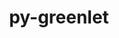 ---
title: "py-greenlet"
layout: cache
categories: [package, develop]
meta: {"versions": ["1.1.2", "1.1.3", "2.0.2"], "compilers": ["gcc@=11.1.0", "gcc@=7.5.0", "oneapi@=2023.1.0", "oneapi@=2023.2.0"], "oss": ["ubuntu18.04", "ubuntu20.04"], "platforms": ["linux"], "targets": ["ppc64le", "x86_64", "x86_64_v3"], "stacks": ["data-vis-sdk", "e4s", "e4s-oneapi", "e4s-power", "radiuss", "root"], "num_specs": 101, "num_specs_by_stack": {"root": 101, "radiuss": 42, "e4s-power": 26, "e4s-oneapi": 4, "data-vis-sdk": 10, "e4s": 19}}
spec_details: [{"hash": "vywm5d7p2owazqt2xum3gxrzbrki5tfh", "compiler": "gcc@=7.5.0", "versions": ["1.1.2"], "os": "ubuntu18.04", "platform": "linux", "target": "x86_64", "variants": [], "stacks": ["root", "radiuss"], "size": "-", "tarball": "https://binaries.spack.io/develop/build_cache/linux-ubuntu18.04-x86_64/gcc-7.5.0/py-greenlet-1.1.2/linux-ubuntu18.04-x86_64-gcc-7.5.0-py-greenlet-1.1.2-vywm5d7p2owazqt2xum3gxrzbrki5tfh.spack"}, {"hash": "3crqtbscx76twfyqhfm3dm7tcabp6vnm", "compiler": "gcc@=7.5.0", "versions": ["1.1.2"], "os": "ubuntu18.04", "platform": "linux", "target": "x86_64", "variants": [], "stacks": ["root", "radiuss"], "size": "-", "tarball": "https://binaries.spack.io/develop/build_cache/linux-ubuntu18.04-x86_64/gcc-7.5.0/py-greenlet-1.1.2/linux-ubuntu18.04-x86_64-gcc-7.5.0-py-greenlet-1.1.2-3crqtbscx76twfyqhfm3dm7tcabp6vnm.spack"}, {"hash": "tux26wy2xgcmlkm22bqco2l4pgrmbnqt", "compiler": "gcc@=7.5.0", "versions": ["1.1.2"], "os": "ubuntu18.04", "platform": "linux", "target": "x86_64", "variants": [], "stacks": ["root", "radiuss"], "size": "-", "tarball": "https://binaries.spack.io/develop/build_cache/linux-ubuntu18.04-x86_64/gcc-7.5.0/py-greenlet-1.1.2/linux-ubuntu18.04-x86_64-gcc-7.5.0-py-greenlet-1.1.2-tux26wy2xgcmlkm22bqco2l4pgrmbnqt.spack"}, {"hash": "wvkv5vhy4ehoekyildslsdmr4mqym3qx", "compiler": "gcc@=7.5.0", "versions": ["1.1.2"], "os": "ubuntu18.04", "platform": "linux", "target": "x86_64", "variants": [], "stacks": ["root", "radiuss"], "size": "-", "tarball": "https://binaries.spack.io/develop/build_cache/linux-ubuntu18.04-x86_64/gcc-7.5.0/py-greenlet-1.1.2/linux-ubuntu18.04-x86_64-gcc-7.5.0-py-greenlet-1.1.2-wvkv5vhy4ehoekyildslsdmr4mqym3qx.spack"}, {"hash": "4pwrhbgjwi4izr4koqevnl427ltfq7xz", "compiler": "gcc@=7.5.0", "versions": ["1.1.2"], "os": "ubuntu18.04", "platform": "linux", "target": "x86_64", "variants": [], "stacks": ["root", "radiuss"], "size": "-", "tarball": "https://binaries.spack.io/develop/build_cache/linux-ubuntu18.04-x86_64/gcc-7.5.0/py-greenlet-1.1.2/linux-ubuntu18.04-x86_64-gcc-7.5.0-py-greenlet-1.1.2-4pwrhbgjwi4izr4koqevnl427ltfq7xz.spack"}, {"hash": "uqfvxnm7glo5awelgl4euj2tyxpgdxbz", "compiler": "gcc@=7.5.0", "versions": ["1.1.3"], "os": "ubuntu18.04", "platform": "linux", "target": "x86_64", "variants": ["build_system=python_pip"], "stacks": ["root", "radiuss"], "size": "-", "tarball": "https://binaries.spack.io/develop/build_cache/linux-ubuntu18.04-x86_64/gcc-7.5.0/py-greenlet-1.1.3/linux-ubuntu18.04-x86_64-gcc-7.5.0-py-greenlet-1.1.3-uqfvxnm7glo5awelgl4euj2tyxpgdxbz.spack"}, {"hash": "zjba2atat5rpzr6vao6bh3fvjmlul3df", "compiler": "gcc@=7.5.0", "versions": ["1.1.2"], "os": "ubuntu18.04", "platform": "linux", "target": "x86_64", "variants": [], "stacks": ["root", "radiuss"], "size": "-", "tarball": "https://binaries.spack.io/develop/build_cache/linux-ubuntu18.04-x86_64/gcc-7.5.0/py-greenlet-1.1.2/linux-ubuntu18.04-x86_64-gcc-7.5.0-py-greenlet-1.1.2-zjba2atat5rpzr6vao6bh3fvjmlul3df.spack"}, {"hash": "hxrkmha7mbozpzy3w5kll5earo2cmp4g", "compiler": "gcc@=7.5.0", "versions": ["1.1.2"], "os": "ubuntu18.04", "platform": "linux", "target": "x86_64", "variants": [], "stacks": ["root", "radiuss"], "size": "-", "tarball": "https://binaries.spack.io/develop/build_cache/linux-ubuntu18.04-x86_64/gcc-7.5.0/py-greenlet-1.1.2/linux-ubuntu18.04-x86_64-gcc-7.5.0-py-greenlet-1.1.2-hxrkmha7mbozpzy3w5kll5earo2cmp4g.spack"}, {"hash": "2x3cno3thrmjbfrgs5wzwv63sv2snl7v", "compiler": "gcc@=7.5.0", "versions": ["1.1.2"], "os": "ubuntu18.04", "platform": "linux", "target": "x86_64", "variants": [], "stacks": ["root", "radiuss"], "size": "-", "tarball": "https://binaries.spack.io/develop/build_cache/linux-ubuntu18.04-x86_64/gcc-7.5.0/py-greenlet-1.1.2/linux-ubuntu18.04-x86_64-gcc-7.5.0-py-greenlet-1.1.2-2x3cno3thrmjbfrgs5wzwv63sv2snl7v.spack"}, {"hash": "ltssfgy6lfb4zdqobivdoan3eehory4s", "compiler": "gcc@=7.5.0", "versions": ["1.1.2"], "os": "ubuntu18.04", "platform": "linux", "target": "x86_64", "variants": [], "stacks": ["root", "radiuss"], "size": "-", "tarball": "https://binaries.spack.io/develop/build_cache/linux-ubuntu18.04-x86_64/gcc-7.5.0/py-greenlet-1.1.2/linux-ubuntu18.04-x86_64-gcc-7.5.0-py-greenlet-1.1.2-ltssfgy6lfb4zdqobivdoan3eehory4s.spack"}, {"hash": "647soltau3d3wz566qpewuhvlspvmxlc", "compiler": "gcc@=7.5.0", "versions": ["1.1.2"], "os": "ubuntu18.04", "platform": "linux", "target": "x86_64", "variants": [], "stacks": ["root", "radiuss"], "size": "-", "tarball": "https://binaries.spack.io/develop/build_cache/linux-ubuntu18.04-x86_64/gcc-7.5.0/py-greenlet-1.1.2/linux-ubuntu18.04-x86_64-gcc-7.5.0-py-greenlet-1.1.2-647soltau3d3wz566qpewuhvlspvmxlc.spack"}, {"hash": "jns46sbsbjzroyjh2tyxp5l6tpdncys2", "compiler": "gcc@=7.5.0", "versions": ["1.1.2"], "os": "ubuntu18.04", "platform": "linux", "target": "x86_64", "variants": [], "stacks": ["root", "radiuss"], "size": "-", "tarball": "https://binaries.spack.io/develop/build_cache/linux-ubuntu18.04-x86_64/gcc-7.5.0/py-greenlet-1.1.2/linux-ubuntu18.04-x86_64-gcc-7.5.0-py-greenlet-1.1.2-jns46sbsbjzroyjh2tyxp5l6tpdncys2.spack"}, {"hash": "hudt7ue36cwjfkmb3ivogrnxycpkuzkc", "compiler": "gcc@=7.5.0", "versions": ["1.1.2"], "os": "ubuntu18.04", "platform": "linux", "target": "x86_64", "variants": [], "stacks": ["root", "radiuss"], "size": "-", "tarball": "https://binaries.spack.io/develop/build_cache/linux-ubuntu18.04-x86_64/gcc-7.5.0/py-greenlet-1.1.2/linux-ubuntu18.04-x86_64-gcc-7.5.0-py-greenlet-1.1.2-hudt7ue36cwjfkmb3ivogrnxycpkuzkc.spack"}, {"hash": "mduq6al5jyawpuoug27ftlgptul2ujov", "compiler": "gcc@=7.5.0", "versions": ["1.1.2"], "os": "ubuntu18.04", "platform": "linux", "target": "x86_64", "variants": [], "stacks": ["root", "radiuss"], "size": "-", "tarball": "https://binaries.spack.io/develop/build_cache/linux-ubuntu18.04-x86_64/gcc-7.5.0/py-greenlet-1.1.2/linux-ubuntu18.04-x86_64-gcc-7.5.0-py-greenlet-1.1.2-mduq6al5jyawpuoug27ftlgptul2ujov.spack"}, {"hash": "dcsx72bwjmvzpm5yoa4azd3ooam7y2pb", "compiler": "gcc@=7.5.0", "versions": ["1.1.3"], "os": "ubuntu18.04", "platform": "linux", "target": "x86_64", "variants": ["build_system=python_pip"], "stacks": ["root", "radiuss"], "size": "-", "tarball": "https://binaries.spack.io/develop/build_cache/linux-ubuntu18.04-x86_64/gcc-7.5.0/py-greenlet-1.1.3/linux-ubuntu18.04-x86_64-gcc-7.5.0-py-greenlet-1.1.3-dcsx72bwjmvzpm5yoa4azd3ooam7y2pb.spack"}, {"hash": "zixzhtarltabfttwxei7liapzqsd2iea", "compiler": "gcc@=7.5.0", "versions": ["1.1.2"], "os": "ubuntu18.04", "platform": "linux", "target": "x86_64", "variants": [], "stacks": ["root", "radiuss"], "size": "-", "tarball": "https://binaries.spack.io/develop/build_cache/linux-ubuntu18.04-x86_64/gcc-7.5.0/py-greenlet-1.1.2/linux-ubuntu18.04-x86_64-gcc-7.5.0-py-greenlet-1.1.2-zixzhtarltabfttwxei7liapzqsd2iea.spack"}, {"hash": "l555zuvsl7tc5kjxicq2vcvx4i3qpusz", "compiler": "gcc@=7.5.0", "versions": ["1.1.2"], "os": "ubuntu18.04", "platform": "linux", "target": "x86_64", "variants": [], "stacks": ["root", "radiuss"], "size": "-", "tarball": "https://binaries.spack.io/develop/build_cache/linux-ubuntu18.04-x86_64/gcc-7.5.0/py-greenlet-1.1.2/linux-ubuntu18.04-x86_64-gcc-7.5.0-py-greenlet-1.1.2-l555zuvsl7tc5kjxicq2vcvx4i3qpusz.spack"}, {"hash": "2paqyi4uv2hnssvwedgnhzrtb5hzmkub", "compiler": "gcc@=7.5.0", "versions": ["1.1.2"], "os": "ubuntu18.04", "platform": "linux", "target": "x86_64", "variants": [], "stacks": ["root", "radiuss"], "size": "-", "tarball": "https://binaries.spack.io/develop/build_cache/linux-ubuntu18.04-x86_64/gcc-7.5.0/py-greenlet-1.1.2/linux-ubuntu18.04-x86_64-gcc-7.5.0-py-greenlet-1.1.2-2paqyi4uv2hnssvwedgnhzrtb5hzmkub.spack"}, {"hash": "fc3m5evpd67h2xm3mmcy6tezfynszwyq", "compiler": "gcc@=7.5.0", "versions": ["1.1.2"], "os": "ubuntu18.04", "platform": "linux", "target": "x86_64", "variants": [], "stacks": ["root", "radiuss"], "size": "-", "tarball": "https://binaries.spack.io/develop/build_cache/linux-ubuntu18.04-x86_64/gcc-7.5.0/py-greenlet-1.1.2/linux-ubuntu18.04-x86_64-gcc-7.5.0-py-greenlet-1.1.2-fc3m5evpd67h2xm3mmcy6tezfynszwyq.spack"}, {"hash": "qhdw5iuohjx4rkppupb2pqhypb6yrkac", "compiler": "gcc@=7.5.0", "versions": ["1.1.2"], "os": "ubuntu18.04", "platform": "linux", "target": "x86_64", "variants": [], "stacks": ["root", "radiuss"], "size": "-", "tarball": "https://binaries.spack.io/develop/build_cache/linux-ubuntu18.04-x86_64/gcc-7.5.0/py-greenlet-1.1.2/linux-ubuntu18.04-x86_64-gcc-7.5.0-py-greenlet-1.1.2-qhdw5iuohjx4rkppupb2pqhypb6yrkac.spack"}, {"hash": "kyw5aqahrybeufzdyze2qjddgjadtoxj", "compiler": "gcc@=7.5.0", "versions": ["1.1.2"], "os": "ubuntu18.04", "platform": "linux", "target": "x86_64", "variants": [], "stacks": ["root", "radiuss"], "size": "-", "tarball": "https://binaries.spack.io/develop/build_cache/linux-ubuntu18.04-x86_64/gcc-7.5.0/py-greenlet-1.1.2/linux-ubuntu18.04-x86_64-gcc-7.5.0-py-greenlet-1.1.2-kyw5aqahrybeufzdyze2qjddgjadtoxj.spack"}, {"hash": "doaqdx64gyg37epam6q27n6hosvvddak", "compiler": "gcc@=7.5.0", "versions": ["1.1.2"], "os": "ubuntu18.04", "platform": "linux", "target": "x86_64", "variants": [], "stacks": ["root", "radiuss"], "size": "-", "tarball": "https://binaries.spack.io/develop/build_cache/linux-ubuntu18.04-x86_64/gcc-7.5.0/py-greenlet-1.1.2/linux-ubuntu18.04-x86_64-gcc-7.5.0-py-greenlet-1.1.2-doaqdx64gyg37epam6q27n6hosvvddak.spack"}, {"hash": "omqp4cvrdpf67v74ov7pgnoddn65sgni", "compiler": "gcc@=7.5.0", "versions": ["1.1.2"], "os": "ubuntu18.04", "platform": "linux", "target": "x86_64", "variants": [], "stacks": ["root", "radiuss"], "size": "-", "tarball": "https://binaries.spack.io/develop/build_cache/linux-ubuntu18.04-x86_64/gcc-7.5.0/py-greenlet-1.1.2/linux-ubuntu18.04-x86_64-gcc-7.5.0-py-greenlet-1.1.2-omqp4cvrdpf67v74ov7pgnoddn65sgni.spack"}, {"hash": "snztmadli2ndj37uz4ahrcgvl6njep5a", "compiler": "gcc@=7.5.0", "versions": ["1.1.2"], "os": "ubuntu18.04", "platform": "linux", "target": "x86_64", "variants": [], "stacks": ["root", "radiuss"], "size": "-", "tarball": "https://binaries.spack.io/develop/build_cache/linux-ubuntu18.04-x86_64/gcc-7.5.0/py-greenlet-1.1.2/linux-ubuntu18.04-x86_64-gcc-7.5.0-py-greenlet-1.1.2-snztmadli2ndj37uz4ahrcgvl6njep5a.spack"}, {"hash": "gpj46k7a5aub42hczrg5rnio4ssdo4ov", "compiler": "gcc@=7.5.0", "versions": ["1.1.2"], "os": "ubuntu18.04", "platform": "linux", "target": "x86_64", "variants": [], "stacks": ["root", "radiuss"], "size": "-", "tarball": "https://binaries.spack.io/develop/build_cache/linux-ubuntu18.04-x86_64/gcc-7.5.0/py-greenlet-1.1.2/linux-ubuntu18.04-x86_64-gcc-7.5.0-py-greenlet-1.1.2-gpj46k7a5aub42hczrg5rnio4ssdo4ov.spack"}, {"hash": "4iomgicux6swjitumitguawao6swcrxx", "compiler": "gcc@=7.5.0", "versions": ["1.1.2"], "os": "ubuntu18.04", "platform": "linux", "target": "x86_64", "variants": [], "stacks": ["root", "radiuss"], "size": "-", "tarball": "https://binaries.spack.io/develop/build_cache/linux-ubuntu18.04-x86_64/gcc-7.5.0/py-greenlet-1.1.2/linux-ubuntu18.04-x86_64-gcc-7.5.0-py-greenlet-1.1.2-4iomgicux6swjitumitguawao6swcrxx.spack"}, {"hash": "7dvvgjx3ehh3ll3yk3v3ktbc7aigiymi", "compiler": "gcc@=7.5.0", "versions": ["1.1.2"], "os": "ubuntu18.04", "platform": "linux", "target": "x86_64", "variants": [], "stacks": ["root", "radiuss"], "size": "-", "tarball": "https://binaries.spack.io/develop/build_cache/linux-ubuntu18.04-x86_64/gcc-7.5.0/py-greenlet-1.1.2/linux-ubuntu18.04-x86_64-gcc-7.5.0-py-greenlet-1.1.2-7dvvgjx3ehh3ll3yk3v3ktbc7aigiymi.spack"}, {"hash": "nhswvchtmstmips4oxmp5d5c5lqs5kau", "compiler": "gcc@=7.5.0", "versions": ["1.1.2"], "os": "ubuntu18.04", "platform": "linux", "target": "x86_64", "variants": [], "stacks": ["root", "radiuss"], "size": "-", "tarball": "https://binaries.spack.io/develop/build_cache/linux-ubuntu18.04-x86_64/gcc-7.5.0/py-greenlet-1.1.2/linux-ubuntu18.04-x86_64-gcc-7.5.0-py-greenlet-1.1.2-nhswvchtmstmips4oxmp5d5c5lqs5kau.spack"}, {"hash": "yfs4me3ddybyf5zwo3besdwabftquon5", "compiler": "gcc@=7.5.0", "versions": ["1.1.2"], "os": "ubuntu18.04", "platform": "linux", "target": "x86_64", "variants": [], "stacks": ["root", "radiuss"], "size": "-", "tarball": "https://binaries.spack.io/develop/build_cache/linux-ubuntu18.04-x86_64/gcc-7.5.0/py-greenlet-1.1.2/linux-ubuntu18.04-x86_64-gcc-7.5.0-py-greenlet-1.1.2-yfs4me3ddybyf5zwo3besdwabftquon5.spack"}, {"hash": "ob4youq7xzgp7fn2vdygspdfaumpiyuy", "compiler": "gcc@=7.5.0", "versions": ["1.1.2"], "os": "ubuntu18.04", "platform": "linux", "target": "x86_64", "variants": [], "stacks": ["root", "radiuss"], "size": "-", "tarball": "https://binaries.spack.io/develop/build_cache/linux-ubuntu18.04-x86_64/gcc-7.5.0/py-greenlet-1.1.2/linux-ubuntu18.04-x86_64-gcc-7.5.0-py-greenlet-1.1.2-ob4youq7xzgp7fn2vdygspdfaumpiyuy.spack"}, {"hash": "jomncm5brmsdaql3p7hhxeqvnkauoqtl", "compiler": "gcc@=7.5.0", "versions": ["1.1.3"], "os": "ubuntu18.04", "platform": "linux", "target": "x86_64", "variants": ["build_system=python_pip"], "stacks": ["root", "radiuss"], "size": "-", "tarball": "https://binaries.spack.io/develop/build_cache/linux-ubuntu18.04-x86_64/gcc-7.5.0/py-greenlet-1.1.3/linux-ubuntu18.04-x86_64-gcc-7.5.0-py-greenlet-1.1.3-jomncm5brmsdaql3p7hhxeqvnkauoqtl.spack"}, {"hash": "wan7ek5na4axdzerzfb6wafnwb4w34wl", "compiler": "gcc@=7.5.0", "versions": ["1.1.2"], "os": "ubuntu18.04", "platform": "linux", "target": "x86_64", "variants": [], "stacks": ["root", "radiuss"], "size": "-", "tarball": "https://binaries.spack.io/develop/build_cache/linux-ubuntu18.04-x86_64/gcc-7.5.0/py-greenlet-1.1.2/linux-ubuntu18.04-x86_64-gcc-7.5.0-py-greenlet-1.1.2-wan7ek5na4axdzerzfb6wafnwb4w34wl.spack"}, {"hash": "7gcwf7hxxdix4vgs435uub4hkr5trw5i", "compiler": "gcc@=7.5.0", "versions": ["1.1.2"], "os": "ubuntu18.04", "platform": "linux", "target": "x86_64", "variants": [], "stacks": ["root", "radiuss"], "size": "-", "tarball": "https://binaries.spack.io/develop/build_cache/linux-ubuntu18.04-x86_64/gcc-7.5.0/py-greenlet-1.1.2/linux-ubuntu18.04-x86_64-gcc-7.5.0-py-greenlet-1.1.2-7gcwf7hxxdix4vgs435uub4hkr5trw5i.spack"}, {"hash": "alrldbynmje6dbjwf6sz5jztc4r7l52v", "compiler": "gcc@=7.5.0", "versions": ["2.0.2"], "os": "ubuntu18.04", "platform": "linux", "target": "x86_64", "variants": ["build_system=python_pip"], "stacks": ["root", "radiuss"], "size": "-", "tarball": "https://binaries.spack.io/develop/build_cache/linux-ubuntu18.04-x86_64/gcc-7.5.0/py-greenlet-2.0.2/linux-ubuntu18.04-x86_64-gcc-7.5.0-py-greenlet-2.0.2-alrldbynmje6dbjwf6sz5jztc4r7l52v.spack"}, {"hash": "q7wgt7rocv5frkim37rfbwan5g3lun2e", "compiler": "gcc@=7.5.0", "versions": ["2.0.2"], "os": "ubuntu18.04", "platform": "linux", "target": "x86_64_v3", "variants": ["build_system=python_pip"], "stacks": ["root", "radiuss"], "size": "-", "tarball": "https://binaries.spack.io/develop/build_cache/linux-ubuntu18.04-x86_64_v3/gcc-7.5.0/py-greenlet-2.0.2/linux-ubuntu18.04-x86_64_v3-gcc-7.5.0-py-greenlet-2.0.2-q7wgt7rocv5frkim37rfbwan5g3lun2e.spack"}, {"hash": "qcd76tojsw2h4kkgzkdu2tbidwbkb6uc", "compiler": "gcc@=7.5.0", "versions": ["2.0.2"], "os": "ubuntu18.04", "platform": "linux", "target": "x86_64_v3", "variants": ["build_system=python_pip"], "stacks": ["root", "radiuss"], "size": "-", "tarball": "https://binaries.spack.io/develop/build_cache/linux-ubuntu18.04-x86_64_v3/gcc-7.5.0/py-greenlet-2.0.2/linux-ubuntu18.04-x86_64_v3-gcc-7.5.0-py-greenlet-2.0.2-qcd76tojsw2h4kkgzkdu2tbidwbkb6uc.spack"}, {"hash": "7mqgh5xsnlicx64yclcvmpoytnnxdwak", "compiler": "gcc@=7.5.0", "versions": ["2.0.2"], "os": "ubuntu18.04", "platform": "linux", "target": "x86_64_v3", "variants": ["build_system=python_pip"], "stacks": ["root", "radiuss"], "size": "-", "tarball": "https://binaries.spack.io/develop/build_cache/linux-ubuntu18.04-x86_64_v3/gcc-7.5.0/py-greenlet-2.0.2/linux-ubuntu18.04-x86_64_v3-gcc-7.5.0-py-greenlet-2.0.2-7mqgh5xsnlicx64yclcvmpoytnnxdwak.spack"}, {"hash": "mr5i5ar3acrohpkhbna5miutipcvde7v", "compiler": "gcc@=7.5.0", "versions": ["2.0.2"], "os": "ubuntu18.04", "platform": "linux", "target": "x86_64_v3", "variants": ["build_system=python_pip"], "stacks": ["root", "radiuss"], "size": "-", "tarball": "https://binaries.spack.io/develop/build_cache/linux-ubuntu18.04-x86_64_v3/gcc-7.5.0/py-greenlet-2.0.2/linux-ubuntu18.04-x86_64_v3-gcc-7.5.0-py-greenlet-2.0.2-mr5i5ar3acrohpkhbna5miutipcvde7v.spack"}, {"hash": "dg4m5sgkzanbmzk62y7b5caomi5x33dq", "compiler": "gcc@=7.5.0", "versions": ["2.0.2"], "os": "ubuntu18.04", "platform": "linux", "target": "x86_64_v3", "variants": ["build_system=python_pip"], "stacks": ["root", "radiuss"], "size": "-", "tarball": "https://binaries.spack.io/develop/build_cache/linux-ubuntu18.04-x86_64_v3/gcc-7.5.0/py-greenlet-2.0.2/linux-ubuntu18.04-x86_64_v3-gcc-7.5.0-py-greenlet-2.0.2-dg4m5sgkzanbmzk62y7b5caomi5x33dq.spack"}, {"hash": "qkhrja7vpldh6oe6lv6wdsmqaymbgz5x", "compiler": "gcc@=7.5.0", "versions": ["2.0.2"], "os": "ubuntu18.04", "platform": "linux", "target": "x86_64_v3", "variants": ["build_system=python_pip"], "stacks": ["root", "radiuss"], "size": "-", "tarball": "https://binaries.spack.io/develop/build_cache/linux-ubuntu18.04-x86_64_v3/gcc-7.5.0/py-greenlet-2.0.2/linux-ubuntu18.04-x86_64_v3-gcc-7.5.0-py-greenlet-2.0.2-qkhrja7vpldh6oe6lv6wdsmqaymbgz5x.spack"}, {"hash": "tihxfckfk4j2gnpk2jdgunahwyuilz42", "compiler": "gcc@=7.5.0", "versions": ["2.0.2"], "os": "ubuntu18.04", "platform": "linux", "target": "x86_64_v3", "variants": ["build_system=python_pip"], "stacks": ["root", "radiuss"], "size": "-", "tarball": "https://binaries.spack.io/develop/build_cache/linux-ubuntu18.04-x86_64_v3/gcc-7.5.0/py-greenlet-2.0.2/linux-ubuntu18.04-x86_64_v3-gcc-7.5.0-py-greenlet-2.0.2-tihxfckfk4j2gnpk2jdgunahwyuilz42.spack"}, {"hash": "orohjrhxvvpevzpsh5hbruvqabkrcfl6", "compiler": "gcc@=7.5.0", "versions": ["2.0.2"], "os": "ubuntu18.04", "platform": "linux", "target": "x86_64_v3", "variants": ["build_system=python_pip"], "stacks": ["root", "radiuss"], "size": "-", "tarball": "https://binaries.spack.io/develop/build_cache/linux-ubuntu18.04-x86_64_v3/gcc-7.5.0/py-greenlet-2.0.2/linux-ubuntu18.04-x86_64_v3-gcc-7.5.0-py-greenlet-2.0.2-orohjrhxvvpevzpsh5hbruvqabkrcfl6.spack"}, {"hash": "lecv4rno74ckglqa2mzpnq7jfbk62b3a", "compiler": "gcc@=11.1.0", "versions": ["2.0.2"], "os": "ubuntu20.04", "platform": "linux", "target": "ppc64le", "variants": ["build_system=python_pip"], "stacks": ["root", "e4s-power"], "size": "-", "tarball": "https://binaries.spack.io/develop/build_cache/linux-ubuntu20.04-ppc64le/gcc-11.1.0/py-greenlet-2.0.2/linux-ubuntu20.04-ppc64le-gcc-11.1.0-py-greenlet-2.0.2-lecv4rno74ckglqa2mzpnq7jfbk62b3a.spack"}, {"hash": "xoftrrdeu5r3igl5u2h7ajimfupi2xvu", "compiler": "gcc@=11.1.0", "versions": ["2.0.2"], "os": "ubuntu20.04", "platform": "linux", "target": "ppc64le", "variants": ["build_system=python_pip"], "stacks": ["root", "e4s-power"], "size": "-", "tarball": "https://binaries.spack.io/develop/build_cache/linux-ubuntu20.04-ppc64le/gcc-11.1.0/py-greenlet-2.0.2/linux-ubuntu20.04-ppc64le-gcc-11.1.0-py-greenlet-2.0.2-xoftrrdeu5r3igl5u2h7ajimfupi2xvu.spack"}, {"hash": "csodt66uiaejjftvme4yi3i3s4ygssoz", "compiler": "gcc@=11.1.0", "versions": ["2.0.2"], "os": "ubuntu20.04", "platform": "linux", "target": "ppc64le", "variants": ["build_system=python_pip"], "stacks": ["root", "e4s-power"], "size": "-", "tarball": "https://binaries.spack.io/develop/build_cache/linux-ubuntu20.04-ppc64le/gcc-11.1.0/py-greenlet-2.0.2/linux-ubuntu20.04-ppc64le-gcc-11.1.0-py-greenlet-2.0.2-csodt66uiaejjftvme4yi3i3s4ygssoz.spack"}, {"hash": "cbs56dtnain4oosbwpctrbm5sosvzrzd", "compiler": "gcc@=11.1.0", "versions": ["2.0.2"], "os": "ubuntu20.04", "platform": "linux", "target": "ppc64le", "variants": ["build_system=python_pip"], "stacks": ["root", "e4s-power"], "size": "-", "tarball": "https://binaries.spack.io/develop/build_cache/linux-ubuntu20.04-ppc64le/gcc-11.1.0/py-greenlet-2.0.2/linux-ubuntu20.04-ppc64le-gcc-11.1.0-py-greenlet-2.0.2-cbs56dtnain4oosbwpctrbm5sosvzrzd.spack"}, {"hash": "cjp7xvpnome7segoad43m7p34j7rhsjj", "compiler": "gcc@=11.1.0", "versions": ["2.0.2"], "os": "ubuntu20.04", "platform": "linux", "target": "ppc64le", "variants": ["build_system=python_pip"], "stacks": ["root", "e4s-power"], "size": "-", "tarball": "https://binaries.spack.io/develop/build_cache/linux-ubuntu20.04-ppc64le/gcc-11.1.0/py-greenlet-2.0.2/linux-ubuntu20.04-ppc64le-gcc-11.1.0-py-greenlet-2.0.2-cjp7xvpnome7segoad43m7p34j7rhsjj.spack"}, {"hash": "pe2wpwmyzaauvfxjdz52yvtuezglhqef", "compiler": "gcc@=11.1.0", "versions": ["2.0.2"], "os": "ubuntu20.04", "platform": "linux", "target": "ppc64le", "variants": ["build_system=python_pip"], "stacks": ["root", "e4s-power"], "size": "-", "tarball": "https://binaries.spack.io/develop/build_cache/linux-ubuntu20.04-ppc64le/gcc-11.1.0/py-greenlet-2.0.2/linux-ubuntu20.04-ppc64le-gcc-11.1.0-py-greenlet-2.0.2-pe2wpwmyzaauvfxjdz52yvtuezglhqef.spack"}, {"hash": "ua7lls6t6tiuekrdo5l6ay3n72qq3jaw", "compiler": "gcc@=11.1.0", "versions": ["2.0.2"], "os": "ubuntu20.04", "platform": "linux", "target": "ppc64le", "variants": ["build_system=python_pip"], "stacks": ["root", "e4s-power"], "size": "-", "tarball": "https://binaries.spack.io/develop/build_cache/linux-ubuntu20.04-ppc64le/gcc-11.1.0/py-greenlet-2.0.2/linux-ubuntu20.04-ppc64le-gcc-11.1.0-py-greenlet-2.0.2-ua7lls6t6tiuekrdo5l6ay3n72qq3jaw.spack"}, {"hash": "2rb3fpere42i2joamifzccqip4afbbab", "compiler": "gcc@=11.1.0", "versions": ["2.0.2"], "os": "ubuntu20.04", "platform": "linux", "target": "ppc64le", "variants": ["build_system=python_pip"], "stacks": ["root", "e4s-power"], "size": "-", "tarball": "https://binaries.spack.io/develop/build_cache/linux-ubuntu20.04-ppc64le/gcc-11.1.0/py-greenlet-2.0.2/linux-ubuntu20.04-ppc64le-gcc-11.1.0-py-greenlet-2.0.2-2rb3fpere42i2joamifzccqip4afbbab.spack"}, {"hash": "gnmtt7d3ywjeiomnwto4ckqm5h5cuhyx", "compiler": "gcc@=11.1.0", "versions": ["2.0.2"], "os": "ubuntu20.04", "platform": "linux", "target": "ppc64le", "variants": ["build_system=python_pip"], "stacks": ["root", "e4s-power"], "size": "-", "tarball": "https://binaries.spack.io/develop/build_cache/linux-ubuntu20.04-ppc64le/gcc-11.1.0/py-greenlet-2.0.2/linux-ubuntu20.04-ppc64le-gcc-11.1.0-py-greenlet-2.0.2-gnmtt7d3ywjeiomnwto4ckqm5h5cuhyx.spack"}, {"hash": "2hcj4ugwhgujzb52jw6ug5b7tvnpxmng", "compiler": "gcc@=11.1.0", "versions": ["2.0.2"], "os": "ubuntu20.04", "platform": "linux", "target": "ppc64le", "variants": ["build_system=python_pip"], "stacks": ["root", "e4s-power"], "size": "-", "tarball": "https://binaries.spack.io/develop/build_cache/linux-ubuntu20.04-ppc64le/gcc-11.1.0/py-greenlet-2.0.2/linux-ubuntu20.04-ppc64le-gcc-11.1.0-py-greenlet-2.0.2-2hcj4ugwhgujzb52jw6ug5b7tvnpxmng.spack"}, {"hash": "fgym4cn32j7p5mq2wx5ndmfxzb7eimhd", "compiler": "gcc@=11.1.0", "versions": ["2.0.2"], "os": "ubuntu20.04", "platform": "linux", "target": "ppc64le", "variants": ["build_system=python_pip"], "stacks": ["root", "e4s-power"], "size": "-", "tarball": "https://binaries.spack.io/develop/build_cache/linux-ubuntu20.04-ppc64le/gcc-11.1.0/py-greenlet-2.0.2/linux-ubuntu20.04-ppc64le-gcc-11.1.0-py-greenlet-2.0.2-fgym4cn32j7p5mq2wx5ndmfxzb7eimhd.spack"}, {"hash": "llkuqgrf6nj3seyl3vefpzugxgbagwez", "compiler": "gcc@=11.1.0", "versions": ["2.0.2"], "os": "ubuntu20.04", "platform": "linux", "target": "ppc64le", "variants": ["build_system=python_pip"], "stacks": ["root", "e4s-power"], "size": "-", "tarball": "https://binaries.spack.io/develop/build_cache/linux-ubuntu20.04-ppc64le/gcc-11.1.0/py-greenlet-2.0.2/linux-ubuntu20.04-ppc64le-gcc-11.1.0-py-greenlet-2.0.2-llkuqgrf6nj3seyl3vefpzugxgbagwez.spack"}, {"hash": "6xmnqpwoprg5wo4ldwyoyjminwt62ph3", "compiler": "gcc@=11.1.0", "versions": ["2.0.2"], "os": "ubuntu20.04", "platform": "linux", "target": "ppc64le", "variants": ["build_system=python_pip"], "stacks": ["root", "e4s-power"], "size": "-", "tarball": "https://binaries.spack.io/develop/build_cache/linux-ubuntu20.04-ppc64le/gcc-11.1.0/py-greenlet-2.0.2/linux-ubuntu20.04-ppc64le-gcc-11.1.0-py-greenlet-2.0.2-6xmnqpwoprg5wo4ldwyoyjminwt62ph3.spack"}, {"hash": "ztwa62viglut6xjf6qca7jceg4ojsj35", "compiler": "gcc@=11.1.0", "versions": ["2.0.2"], "os": "ubuntu20.04", "platform": "linux", "target": "ppc64le", "variants": ["build_system=python_pip"], "stacks": ["root", "e4s-power"], "size": "-", "tarball": "https://binaries.spack.io/develop/build_cache/linux-ubuntu20.04-ppc64le/gcc-11.1.0/py-greenlet-2.0.2/linux-ubuntu20.04-ppc64le-gcc-11.1.0-py-greenlet-2.0.2-ztwa62viglut6xjf6qca7jceg4ojsj35.spack"}, {"hash": "rmbknzn4bjejstdzqbbi3jj6ywxd5oly", "compiler": "gcc@=11.1.0", "versions": ["2.0.2"], "os": "ubuntu20.04", "platform": "linux", "target": "ppc64le", "variants": ["build_system=python_pip"], "stacks": ["root", "e4s-power"], "size": "-", "tarball": "https://binaries.spack.io/develop/build_cache/linux-ubuntu20.04-ppc64le/gcc-11.1.0/py-greenlet-2.0.2/linux-ubuntu20.04-ppc64le-gcc-11.1.0-py-greenlet-2.0.2-rmbknzn4bjejstdzqbbi3jj6ywxd5oly.spack"}, {"hash": "sqcqljefozokqya2qe4h3koooozk6vbo", "compiler": "gcc@=11.1.0", "versions": ["2.0.2"], "os": "ubuntu20.04", "platform": "linux", "target": "ppc64le", "variants": ["build_system=python_pip"], "stacks": ["root", "e4s-power"], "size": "-", "tarball": "https://binaries.spack.io/develop/build_cache/linux-ubuntu20.04-ppc64le/gcc-11.1.0/py-greenlet-2.0.2/linux-ubuntu20.04-ppc64le-gcc-11.1.0-py-greenlet-2.0.2-sqcqljefozokqya2qe4h3koooozk6vbo.spack"}, {"hash": "t462srfrqmupur25ljvofbe2ogj6uljp", "compiler": "gcc@=11.1.0", "versions": ["2.0.2"], "os": "ubuntu20.04", "platform": "linux", "target": "ppc64le", "variants": ["build_system=python_pip"], "stacks": ["root", "e4s-power"], "size": "-", "tarball": "https://binaries.spack.io/develop/build_cache/linux-ubuntu20.04-ppc64le/gcc-11.1.0/py-greenlet-2.0.2/linux-ubuntu20.04-ppc64le-gcc-11.1.0-py-greenlet-2.0.2-t462srfrqmupur25ljvofbe2ogj6uljp.spack"}, {"hash": "kwbi4vbacx4eqd2ofitjmiknlheeo3jr", "compiler": "gcc@=11.1.0", "versions": ["2.0.2"], "os": "ubuntu20.04", "platform": "linux", "target": "ppc64le", "variants": ["build_system=python_pip"], "stacks": ["root", "e4s-power"], "size": "-", "tarball": "https://binaries.spack.io/develop/build_cache/linux-ubuntu20.04-ppc64le/gcc-11.1.0/py-greenlet-2.0.2/linux-ubuntu20.04-ppc64le-gcc-11.1.0-py-greenlet-2.0.2-kwbi4vbacx4eqd2ofitjmiknlheeo3jr.spack"}, {"hash": "twp5dcsbaxnh5l7lqebcnodnporm7k7j", "compiler": "gcc@=11.1.0", "versions": ["2.0.2"], "os": "ubuntu20.04", "platform": "linux", "target": "ppc64le", "variants": ["build_system=python_pip"], "stacks": ["root", "e4s-power"], "size": "-", "tarball": "https://binaries.spack.io/develop/build_cache/linux-ubuntu20.04-ppc64le/gcc-11.1.0/py-greenlet-2.0.2/linux-ubuntu20.04-ppc64le-gcc-11.1.0-py-greenlet-2.0.2-twp5dcsbaxnh5l7lqebcnodnporm7k7j.spack"}, {"hash": "bflgczn6xvbssg4niueglhw4odmtv2ke", "compiler": "gcc@=11.1.0", "versions": ["2.0.2"], "os": "ubuntu20.04", "platform": "linux", "target": "ppc64le", "variants": ["build_system=python_pip"], "stacks": ["root", "e4s-power"], "size": "-", "tarball": "https://binaries.spack.io/develop/build_cache/linux-ubuntu20.04-ppc64le/gcc-11.1.0/py-greenlet-2.0.2/linux-ubuntu20.04-ppc64le-gcc-11.1.0-py-greenlet-2.0.2-bflgczn6xvbssg4niueglhw4odmtv2ke.spack"}, {"hash": "ha2yk7axcgmeopva6udds3xtjiol7svt", "compiler": "gcc@=11.1.0", "versions": ["2.0.2"], "os": "ubuntu20.04", "platform": "linux", "target": "ppc64le", "variants": ["build_system=python_pip"], "stacks": ["root", "e4s-power"], "size": "-", "tarball": "https://binaries.spack.io/develop/build_cache/linux-ubuntu20.04-ppc64le/gcc-11.1.0/py-greenlet-2.0.2/linux-ubuntu20.04-ppc64le-gcc-11.1.0-py-greenlet-2.0.2-ha2yk7axcgmeopva6udds3xtjiol7svt.spack"}, {"hash": "uuj3kro4agt5z23rtjxuexngnjozh72y", "compiler": "gcc@=11.1.0", "versions": ["2.0.2"], "os": "ubuntu20.04", "platform": "linux", "target": "ppc64le", "variants": ["build_system=python_pip"], "stacks": ["root", "e4s-power"], "size": "-", "tarball": "https://binaries.spack.io/develop/build_cache/linux-ubuntu20.04-ppc64le/gcc-11.1.0/py-greenlet-2.0.2/linux-ubuntu20.04-ppc64le-gcc-11.1.0-py-greenlet-2.0.2-uuj3kro4agt5z23rtjxuexngnjozh72y.spack"}, {"hash": "hp3j4uidfs6ctsnfmnybkpevtyukmy7w", "compiler": "gcc@=11.1.0", "versions": ["1.1.3"], "os": "ubuntu20.04", "platform": "linux", "target": "ppc64le", "variants": ["build_system=python_pip"], "stacks": ["root", "e4s-power"], "size": "-", "tarball": "https://binaries.spack.io/develop/build_cache/linux-ubuntu20.04-ppc64le/gcc-11.1.0/py-greenlet-1.1.3/linux-ubuntu20.04-ppc64le-gcc-11.1.0-py-greenlet-1.1.3-hp3j4uidfs6ctsnfmnybkpevtyukmy7w.spack"}, {"hash": "k4ncx5ttsgthc7jcpdcdsbhqknnmv2rb", "compiler": "gcc@=11.1.0", "versions": ["1.1.3"], "os": "ubuntu20.04", "platform": "linux", "target": "ppc64le", "variants": ["build_system=python_pip"], "stacks": ["root", "e4s-power"], "size": "-", "tarball": "https://binaries.spack.io/develop/build_cache/linux-ubuntu20.04-ppc64le/gcc-11.1.0/py-greenlet-1.1.3/linux-ubuntu20.04-ppc64le-gcc-11.1.0-py-greenlet-1.1.3-k4ncx5ttsgthc7jcpdcdsbhqknnmv2rb.spack"}, {"hash": "dpytcgcfqybvat2d7jxz34dvjppxvw2u", "compiler": "gcc@=11.1.0", "versions": ["1.1.3"], "os": "ubuntu20.04", "platform": "linux", "target": "ppc64le", "variants": ["build_system=python_pip"], "stacks": ["root", "e4s-power"], "size": "-", "tarball": "https://binaries.spack.io/develop/build_cache/linux-ubuntu20.04-ppc64le/gcc-11.1.0/py-greenlet-1.1.3/linux-ubuntu20.04-ppc64le-gcc-11.1.0-py-greenlet-1.1.3-dpytcgcfqybvat2d7jxz34dvjppxvw2u.spack"}, {"hash": "dqsmnh2bzynpkcwhpvsjmcrgskqtl77o", "compiler": "gcc@=11.1.0", "versions": ["2.0.2"], "os": "ubuntu20.04", "platform": "linux", "target": "ppc64le", "variants": ["build_system=python_pip"], "stacks": ["root", "e4s-power"], "size": "-", "tarball": "https://binaries.spack.io/develop/build_cache/linux-ubuntu20.04-ppc64le/gcc-11.1.0/py-greenlet-2.0.2/linux-ubuntu20.04-ppc64le-gcc-11.1.0-py-greenlet-2.0.2-dqsmnh2bzynpkcwhpvsjmcrgskqtl77o.spack"}, {"hash": "t5tkm74y2adt5vm6xkczp5d627s3gt35", "compiler": "oneapi@=2023.1.0", "versions": ["2.0.2"], "os": "ubuntu20.04", "platform": "linux", "target": "x86_64", "variants": ["build_system=python_pip"], "stacks": ["e4s-oneapi", "root"], "size": "-", "tarball": "https://binaries.spack.io/develop/build_cache/linux-ubuntu20.04-x86_64/oneapi-2023.1.0/py-greenlet-2.0.2/linux-ubuntu20.04-x86_64-oneapi-2023.1.0-py-greenlet-2.0.2-t5tkm74y2adt5vm6xkczp5d627s3gt35.spack"}, {"hash": "l425eavzism7i7o363rjym24da7btqxi", "compiler": "oneapi@=2023.1.0", "versions": ["2.0.2"], "os": "ubuntu20.04", "platform": "linux", "target": "x86_64", "variants": ["build_system=python_pip"], "stacks": ["e4s-oneapi", "root"], "size": "-", "tarball": "https://binaries.spack.io/develop/build_cache/linux-ubuntu20.04-x86_64/oneapi-2023.1.0/py-greenlet-2.0.2/linux-ubuntu20.04-x86_64-oneapi-2023.1.0-py-greenlet-2.0.2-l425eavzism7i7o363rjym24da7btqxi.spack"}, {"hash": "tjixgny3e72guzvfc4grjegp5prtlvmc", "compiler": "oneapi@=2023.2.0", "versions": ["2.0.2"], "os": "ubuntu20.04", "platform": "linux", "target": "x86_64", "variants": ["build_system=python_pip"], "stacks": ["e4s-oneapi", "root"], "size": "-", "tarball": "https://binaries.spack.io/develop/build_cache/linux-ubuntu20.04-x86_64/oneapi-2023.2.0/py-greenlet-2.0.2/linux-ubuntu20.04-x86_64-oneapi-2023.2.0-py-greenlet-2.0.2-tjixgny3e72guzvfc4grjegp5prtlvmc.spack"}, {"hash": "vmmxrvpmuh55tncjfa7m45uj7zlecadk", "compiler": "oneapi@=2023.2.0", "versions": ["2.0.2"], "os": "ubuntu20.04", "platform": "linux", "target": "x86_64", "variants": ["build_system=python_pip"], "stacks": ["e4s-oneapi", "root"], "size": "-", "tarball": "https://binaries.spack.io/develop/build_cache/linux-ubuntu20.04-x86_64/oneapi-2023.2.0/py-greenlet-2.0.2/linux-ubuntu20.04-x86_64-oneapi-2023.2.0-py-greenlet-2.0.2-vmmxrvpmuh55tncjfa7m45uj7zlecadk.spack"}, {"hash": "mjcuyxlg6n3u2rd7y2nohjjdlappx4zu", "compiler": "gcc@=11.1.0", "versions": ["2.0.2"], "os": "ubuntu20.04", "platform": "linux", "target": "x86_64_v3", "variants": ["build_system=python_pip"], "stacks": ["root", "data-vis-sdk"], "size": "-", "tarball": "https://binaries.spack.io/develop/build_cache/linux-ubuntu20.04-x86_64_v3/gcc-11.1.0/py-greenlet-2.0.2/linux-ubuntu20.04-x86_64_v3-gcc-11.1.0-py-greenlet-2.0.2-mjcuyxlg6n3u2rd7y2nohjjdlappx4zu.spack"}, {"hash": "vko5gegiityteipv7lprolicjclu4i2h", "compiler": "gcc@=11.1.0", "versions": ["2.0.2"], "os": "ubuntu20.04", "platform": "linux", "target": "x86_64_v3", "variants": ["build_system=python_pip"], "stacks": ["root", "data-vis-sdk"], "size": "-", "tarball": "https://binaries.spack.io/develop/build_cache/linux-ubuntu20.04-x86_64_v3/gcc-11.1.0/py-greenlet-2.0.2/linux-ubuntu20.04-x86_64_v3-gcc-11.1.0-py-greenlet-2.0.2-vko5gegiityteipv7lprolicjclu4i2h.spack"}, {"hash": "zo5ribbnizm7uwjs3bpocvqcxrpaytje", "compiler": "gcc@=11.1.0", "versions": ["2.0.2"], "os": "ubuntu20.04", "platform": "linux", "target": "x86_64_v3", "variants": ["build_system=python_pip"], "stacks": ["root", "data-vis-sdk"], "size": "-", "tarball": "https://binaries.spack.io/develop/build_cache/linux-ubuntu20.04-x86_64_v3/gcc-11.1.0/py-greenlet-2.0.2/linux-ubuntu20.04-x86_64_v3-gcc-11.1.0-py-greenlet-2.0.2-zo5ribbnizm7uwjs3bpocvqcxrpaytje.spack"}, {"hash": "rxej26ja4jbia7rukuwnhhrcp66vt4dn", "compiler": "gcc@=11.1.0", "versions": ["2.0.2"], "os": "ubuntu20.04", "platform": "linux", "target": "x86_64_v3", "variants": ["build_system=python_pip"], "stacks": ["root", "e4s"], "size": "-", "tarball": "https://binaries.spack.io/develop/build_cache/linux-ubuntu20.04-x86_64_v3/gcc-11.1.0/py-greenlet-2.0.2/linux-ubuntu20.04-x86_64_v3-gcc-11.1.0-py-greenlet-2.0.2-rxej26ja4jbia7rukuwnhhrcp66vt4dn.spack"}, {"hash": "z2xqsiblplvl23i476qk7odn7g2ogoae", "compiler": "gcc@=11.1.0", "versions": ["2.0.2"], "os": "ubuntu20.04", "platform": "linux", "target": "x86_64_v3", "variants": ["build_system=python_pip"], "stacks": ["root", "data-vis-sdk"], "size": "-", "tarball": "https://binaries.spack.io/develop/build_cache/linux-ubuntu20.04-x86_64_v3/gcc-11.1.0/py-greenlet-2.0.2/linux-ubuntu20.04-x86_64_v3-gcc-11.1.0-py-greenlet-2.0.2-z2xqsiblplvl23i476qk7odn7g2ogoae.spack"}, {"hash": "y3pybco3uhvujlnhyosrhf2or5ap2fei", "compiler": "gcc@=11.1.0", "versions": ["2.0.2"], "os": "ubuntu20.04", "platform": "linux", "target": "x86_64_v3", "variants": ["build_system=python_pip"], "stacks": ["root", "data-vis-sdk"], "size": "-", "tarball": "https://binaries.spack.io/develop/build_cache/linux-ubuntu20.04-x86_64_v3/gcc-11.1.0/py-greenlet-2.0.2/linux-ubuntu20.04-x86_64_v3-gcc-11.1.0-py-greenlet-2.0.2-y3pybco3uhvujlnhyosrhf2or5ap2fei.spack"}, {"hash": "sabi56ufaf4la32db2sv5hustodlb47g", "compiler": "gcc@=11.1.0", "versions": ["2.0.2"], "os": "ubuntu20.04", "platform": "linux", "target": "x86_64_v3", "variants": ["build_system=python_pip"], "stacks": ["root", "e4s"], "size": "-", "tarball": "https://binaries.spack.io/develop/build_cache/linux-ubuntu20.04-x86_64_v3/gcc-11.1.0/py-greenlet-2.0.2/linux-ubuntu20.04-x86_64_v3-gcc-11.1.0-py-greenlet-2.0.2-sabi56ufaf4la32db2sv5hustodlb47g.spack"}, {"hash": "xdztyo5peg7i7vztv2zkmgowqoegem5u", "compiler": "gcc@=11.1.0", "versions": ["2.0.2"], "os": "ubuntu20.04", "platform": "linux", "target": "x86_64_v3", "variants": ["build_system=python_pip"], "stacks": ["root", "data-vis-sdk"], "size": "-", "tarball": "https://binaries.spack.io/develop/build_cache/linux-ubuntu20.04-x86_64_v3/gcc-11.1.0/py-greenlet-2.0.2/linux-ubuntu20.04-x86_64_v3-gcc-11.1.0-py-greenlet-2.0.2-xdztyo5peg7i7vztv2zkmgowqoegem5u.spack"}, {"hash": "ahgnhgk2ijm37u4sq3be2q3xcpwngfrl", "compiler": "gcc@=11.1.0", "versions": ["2.0.2"], "os": "ubuntu20.04", "platform": "linux", "target": "x86_64_v3", "variants": ["build_system=python_pip"], "stacks": ["root", "data-vis-sdk"], "size": "-", "tarball": "https://binaries.spack.io/develop/build_cache/linux-ubuntu20.04-x86_64_v3/gcc-11.1.0/py-greenlet-2.0.2/linux-ubuntu20.04-x86_64_v3-gcc-11.1.0-py-greenlet-2.0.2-ahgnhgk2ijm37u4sq3be2q3xcpwngfrl.spack"}, {"hash": "kmfv2y7othezyddjgyzxtcrbmlanluvu", "compiler": "gcc@=11.1.0", "versions": ["2.0.2"], "os": "ubuntu20.04", "platform": "linux", "target": "x86_64_v3", "variants": ["build_system=python_pip"], "stacks": ["root", "data-vis-sdk"], "size": "-", "tarball": "https://binaries.spack.io/develop/build_cache/linux-ubuntu20.04-x86_64_v3/gcc-11.1.0/py-greenlet-2.0.2/linux-ubuntu20.04-x86_64_v3-gcc-11.1.0-py-greenlet-2.0.2-kmfv2y7othezyddjgyzxtcrbmlanluvu.spack"}, {"hash": "2qac2npnfncqyqlqlotliyodvlaqp4lz", "compiler": "gcc@=11.1.0", "versions": ["2.0.2"], "os": "ubuntu20.04", "platform": "linux", "target": "x86_64_v3", "variants": ["build_system=python_pip"], "stacks": ["root", "data-vis-sdk"], "size": "-", "tarball": "https://binaries.spack.io/develop/build_cache/linux-ubuntu20.04-x86_64_v3/gcc-11.1.0/py-greenlet-2.0.2/linux-ubuntu20.04-x86_64_v3-gcc-11.1.0-py-greenlet-2.0.2-2qac2npnfncqyqlqlotliyodvlaqp4lz.spack"}, {"hash": "qb2i7hmia6bgqj5tclraryuybw6jfo6s", "compiler": "gcc@=11.1.0", "versions": ["2.0.2"], "os": "ubuntu20.04", "platform": "linux", "target": "x86_64_v3", "variants": ["build_system=python_pip"], "stacks": ["root", "e4s"], "size": "-", "tarball": "https://binaries.spack.io/develop/build_cache/linux-ubuntu20.04-x86_64_v3/gcc-11.1.0/py-greenlet-2.0.2/linux-ubuntu20.04-x86_64_v3-gcc-11.1.0-py-greenlet-2.0.2-qb2i7hmia6bgqj5tclraryuybw6jfo6s.spack"}, {"hash": "pozy3l66j3nw2h6xn2cdfuiz54eq7l32", "compiler": "gcc@=11.1.0", "versions": ["2.0.2"], "os": "ubuntu20.04", "platform": "linux", "target": "x86_64_v3", "variants": ["build_system=python_pip"], "stacks": ["root", "data-vis-sdk"], "size": "-", "tarball": "https://binaries.spack.io/develop/build_cache/linux-ubuntu20.04-x86_64_v3/gcc-11.1.0/py-greenlet-2.0.2/linux-ubuntu20.04-x86_64_v3-gcc-11.1.0-py-greenlet-2.0.2-pozy3l66j3nw2h6xn2cdfuiz54eq7l32.spack"}, {"hash": "rlpngqoc5ag5nz3omplj3yprugs5zj2i", "compiler": "gcc@=11.1.0", "versions": ["2.0.2"], "os": "ubuntu20.04", "platform": "linux", "target": "x86_64_v3", "variants": ["build_system=python_pip"], "stacks": ["root", "e4s"], "size": "-", "tarball": "https://binaries.spack.io/develop/build_cache/linux-ubuntu20.04-x86_64_v3/gcc-11.1.0/py-greenlet-2.0.2/linux-ubuntu20.04-x86_64_v3-gcc-11.1.0-py-greenlet-2.0.2-rlpngqoc5ag5nz3omplj3yprugs5zj2i.spack"}, {"hash": "agfjffya32iippffexdwgp2c6h7dmodb", "compiler": "gcc@=11.1.0", "versions": ["2.0.2"], "os": "ubuntu20.04", "platform": "linux", "target": "x86_64_v3", "variants": ["build_system=python_pip"], "stacks": ["root", "e4s"], "size": "-", "tarball": "https://binaries.spack.io/develop/build_cache/linux-ubuntu20.04-x86_64_v3/gcc-11.1.0/py-greenlet-2.0.2/linux-ubuntu20.04-x86_64_v3-gcc-11.1.0-py-greenlet-2.0.2-agfjffya32iippffexdwgp2c6h7dmodb.spack"}, {"hash": "yxstwikvi6dnp4wjfjecuqir3w2ozhcm", "compiler": "gcc@=11.1.0", "versions": ["2.0.2"], "os": "ubuntu20.04", "platform": "linux", "target": "x86_64_v3", "variants": ["build_system=python_pip"], "stacks": ["root", "e4s"], "size": "-", "tarball": "https://binaries.spack.io/develop/build_cache/linux-ubuntu20.04-x86_64_v3/gcc-11.1.0/py-greenlet-2.0.2/linux-ubuntu20.04-x86_64_v3-gcc-11.1.0-py-greenlet-2.0.2-yxstwikvi6dnp4wjfjecuqir3w2ozhcm.spack"}, {"hash": "4gpnvlpxgsc5agynmzkiluk6s4juaihu", "compiler": "gcc@=11.1.0", "versions": ["2.0.2"], "os": "ubuntu20.04", "platform": "linux", "target": "x86_64_v3", "variants": ["build_system=python_pip"], "stacks": ["root", "e4s"], "size": "-", "tarball": "https://binaries.spack.io/develop/build_cache/linux-ubuntu20.04-x86_64_v3/gcc-11.1.0/py-greenlet-2.0.2/linux-ubuntu20.04-x86_64_v3-gcc-11.1.0-py-greenlet-2.0.2-4gpnvlpxgsc5agynmzkiluk6s4juaihu.spack"}, {"hash": "e7d7yjin34t5w2fmj5x2rwjhbbjicstb", "compiler": "gcc@=11.1.0", "versions": ["2.0.2"], "os": "ubuntu20.04", "platform": "linux", "target": "x86_64_v3", "variants": ["build_system=python_pip"], "stacks": ["root", "e4s"], "size": "-", "tarball": "https://binaries.spack.io/develop/build_cache/linux-ubuntu20.04-x86_64_v3/gcc-11.1.0/py-greenlet-2.0.2/linux-ubuntu20.04-x86_64_v3-gcc-11.1.0-py-greenlet-2.0.2-e7d7yjin34t5w2fmj5x2rwjhbbjicstb.spack"}, {"hash": "mie2772z24r6jxvxz2lbvsyumbu25bvs", "compiler": "gcc@=11.1.0", "versions": ["2.0.2"], "os": "ubuntu20.04", "platform": "linux", "target": "x86_64_v3", "variants": ["build_system=python_pip"], "stacks": ["root", "e4s"], "size": "-", "tarball": "https://binaries.spack.io/develop/build_cache/linux-ubuntu20.04-x86_64_v3/gcc-11.1.0/py-greenlet-2.0.2/linux-ubuntu20.04-x86_64_v3-gcc-11.1.0-py-greenlet-2.0.2-mie2772z24r6jxvxz2lbvsyumbu25bvs.spack"}, {"hash": "vdkzitaebhejfivb4hnbgnr3h3btuxrn", "compiler": "gcc@=11.1.0", "versions": ["2.0.2"], "os": "ubuntu20.04", "platform": "linux", "target": "x86_64_v3", "variants": ["build_system=python_pip"], "stacks": ["root", "e4s"], "size": "-", "tarball": "https://binaries.spack.io/develop/build_cache/linux-ubuntu20.04-x86_64_v3/gcc-11.1.0/py-greenlet-2.0.2/linux-ubuntu20.04-x86_64_v3-gcc-11.1.0-py-greenlet-2.0.2-vdkzitaebhejfivb4hnbgnr3h3btuxrn.spack"}, {"hash": "jxbznd73st2qmv5vkyer2wvaiql7p3jl", "compiler": "gcc@=11.1.0", "versions": ["2.0.2"], "os": "ubuntu20.04", "platform": "linux", "target": "x86_64_v3", "variants": ["build_system=python_pip"], "stacks": ["root", "e4s"], "size": "-", "tarball": "https://binaries.spack.io/develop/build_cache/linux-ubuntu20.04-x86_64_v3/gcc-11.1.0/py-greenlet-2.0.2/linux-ubuntu20.04-x86_64_v3-gcc-11.1.0-py-greenlet-2.0.2-jxbznd73st2qmv5vkyer2wvaiql7p3jl.spack"}, {"hash": "5werzhfbkgbhbvxy7t46eg2aya6jwyn3", "compiler": "gcc@=11.1.0", "versions": ["2.0.2"], "os": "ubuntu20.04", "platform": "linux", "target": "x86_64_v3", "variants": ["build_system=python_pip"], "stacks": ["root", "e4s"], "size": "-", "tarball": "https://binaries.spack.io/develop/build_cache/linux-ubuntu20.04-x86_64_v3/gcc-11.1.0/py-greenlet-2.0.2/linux-ubuntu20.04-x86_64_v3-gcc-11.1.0-py-greenlet-2.0.2-5werzhfbkgbhbvxy7t46eg2aya6jwyn3.spack"}, {"hash": "xwahe4xvyrg2sfouhsicwqcfcev3i7fy", "compiler": "gcc@=11.1.0", "versions": ["2.0.2"], "os": "ubuntu20.04", "platform": "linux", "target": "x86_64_v3", "variants": ["build_system=python_pip"], "stacks": ["root", "e4s"], "size": "-", "tarball": "https://binaries.spack.io/develop/build_cache/linux-ubuntu20.04-x86_64_v3/gcc-11.1.0/py-greenlet-2.0.2/linux-ubuntu20.04-x86_64_v3-gcc-11.1.0-py-greenlet-2.0.2-xwahe4xvyrg2sfouhsicwqcfcev3i7fy.spack"}, {"hash": "rtsjrmjxo53dhddhk6ewqpqzrs2gjjbj", "compiler": "gcc@=11.1.0", "versions": ["2.0.2"], "os": "ubuntu20.04", "platform": "linux", "target": "x86_64_v3", "variants": ["build_system=python_pip"], "stacks": ["root", "e4s"], "size": "-", "tarball": "https://binaries.spack.io/develop/build_cache/linux-ubuntu20.04-x86_64_v3/gcc-11.1.0/py-greenlet-2.0.2/linux-ubuntu20.04-x86_64_v3-gcc-11.1.0-py-greenlet-2.0.2-rtsjrmjxo53dhddhk6ewqpqzrs2gjjbj.spack"}, {"hash": "q5wfnfphlt67vtg64mqc3c3ufumtuufp", "compiler": "gcc@=11.1.0", "versions": ["2.0.2"], "os": "ubuntu20.04", "platform": "linux", "target": "x86_64_v3", "variants": ["build_system=python_pip"], "stacks": ["root", "e4s"], "size": "-", "tarball": "https://binaries.spack.io/develop/build_cache/linux-ubuntu20.04-x86_64_v3/gcc-11.1.0/py-greenlet-2.0.2/linux-ubuntu20.04-x86_64_v3-gcc-11.1.0-py-greenlet-2.0.2-q5wfnfphlt67vtg64mqc3c3ufumtuufp.spack"}, {"hash": "navc2bjfhimnpjjuic3xwb52hvkjitez", "compiler": "gcc@=11.1.0", "versions": ["2.0.2"], "os": "ubuntu20.04", "platform": "linux", "target": "x86_64_v3", "variants": ["build_system=python_pip"], "stacks": ["root", "e4s"], "size": "-", "tarball": "https://binaries.spack.io/develop/build_cache/linux-ubuntu20.04-x86_64_v3/gcc-11.1.0/py-greenlet-2.0.2/linux-ubuntu20.04-x86_64_v3-gcc-11.1.0-py-greenlet-2.0.2-navc2bjfhimnpjjuic3xwb52hvkjitez.spack"}, {"hash": "fokpmxvywg56uvzvhv6h7nwrabngbbbh", "compiler": "gcc@=11.1.0", "versions": ["1.1.3"], "os": "ubuntu20.04", "platform": "linux", "target": "x86_64_v3", "variants": ["build_system=python_pip"], "stacks": ["root", "e4s"], "size": "-", "tarball": "https://binaries.spack.io/develop/build_cache/linux-ubuntu20.04-x86_64_v3/gcc-11.1.0/py-greenlet-1.1.3/linux-ubuntu20.04-x86_64_v3-gcc-11.1.0-py-greenlet-1.1.3-fokpmxvywg56uvzvhv6h7nwrabngbbbh.spack"}, {"hash": "7pv5lngydzorcrwumdqco7usytaghv2a", "compiler": "gcc@=11.1.0", "versions": ["2.0.2"], "os": "ubuntu20.04", "platform": "linux", "target": "x86_64_v3", "variants": ["build_system=python_pip"], "stacks": ["root", "e4s"], "size": "-", "tarball": "https://binaries.spack.io/develop/build_cache/linux-ubuntu20.04-x86_64_v3/gcc-11.1.0/py-greenlet-2.0.2/linux-ubuntu20.04-x86_64_v3-gcc-11.1.0-py-greenlet-2.0.2-7pv5lngydzorcrwumdqco7usytaghv2a.spack"}, {"hash": "745rheqr5vfh7cc4thm5ojn5eg26flka", "compiler": "gcc@=11.1.0", "versions": ["2.0.2"], "os": "ubuntu20.04", "platform": "linux", "target": "x86_64_v3", "variants": ["build_system=python_pip"], "stacks": ["root", "e4s"], "size": "-", "tarball": "https://binaries.spack.io/develop/build_cache/linux-ubuntu20.04-x86_64_v3/gcc-11.1.0/py-greenlet-2.0.2/linux-ubuntu20.04-x86_64_v3-gcc-11.1.0-py-greenlet-2.0.2-745rheqr5vfh7cc4thm5ojn5eg26flka.spack"}]
---